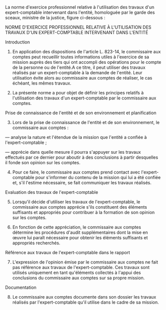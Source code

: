 La norme d'exercice professionnel relative à l'utilisation des travaux d'un expert-comptable intervenant dans l'entité, homologuée par le garde des sceaux, ministre de la justice, figure ci-dessous :

NORME D'EXERCICE PROFESSIONNEL RELATIVE À L'UTILISATION DES TRAVAUX D'UN EXPERT-COMPTABLE INTERVENANT DANS L'ENTITÉ

Introduction

1. En application des dispositions de l'article L. 823-14, le commissaire aux comptes peut recueillir toutes informations utiles à l'exercice de sa mission auprès des tiers qui ont accompli des opérations pour le compte de la personne ou de l'entité.A ce titre, il peut utiliser des travaux réalisés par un expert-comptable à la demande de l'entité. Leur utilisation évite alors au commissaire aux comptes de réaliser, le cas échéant, les mêmes travaux.

1. La présente norme a pour objet de définir les principes relatifs à l'utilisation des travaux d'un expert-comptable par le commissaire aux comptes.

Prise de connaissance de l'entité et de son environnement et planification

3. Lors de la prise de connaissance de l'entité et de son environnement, le commissaire aux comptes :

― analyse la nature et l'étendue de la mission que l'entité a confiée à l'expert-comptable ;

― apprécie dans quelle mesure il pourra s'appuyer sur les travaux effectués par ce dernier pour aboutir à des conclusions à partir desquelles il fonde son opinion sur les comptes.

4. Pour ce faire, le commissaire aux comptes prend contact avec l'expert-comptable pour s'informer du contenu de la mission qui lui a été confiée et, s'il l'estime nécessaire, se fait communiquer les travaux réalisés.

Evaluation des travaux de l'expert-comptable

5. Lorsqu'il décide d'utiliser les travaux de l'expert-comptable, le commissaire aux comptes apprécie s'ils constituent des éléments suffisants et appropriés pour contribuer à la formation de son opinion sur les comptes.

1. En fonction de cette appréciation, le commissaire aux comptes détermine les procédures d'audit supplémentaires dont la mise en œuvre lui paraît nécessaire pour obtenir les éléments suffisants et appropriés recherchés.

Référence aux travaux de l'expert-comptable dans le rapport

7. L'expression de l'opinion émise par le commissaire aux comptes ne fait pas référence aux travaux de l'expert-comptable. Ces travaux sont utilisés uniquement en tant qu'éléments collectés à l'appui des conclusions du commissaire aux comptes sur sa propre mission.

Documentation

8. Le commissaire aux comptes documente dans son dossier les travaux réalisés par l'expert-comptable qu'il utilise dans le cadre de sa mission.
